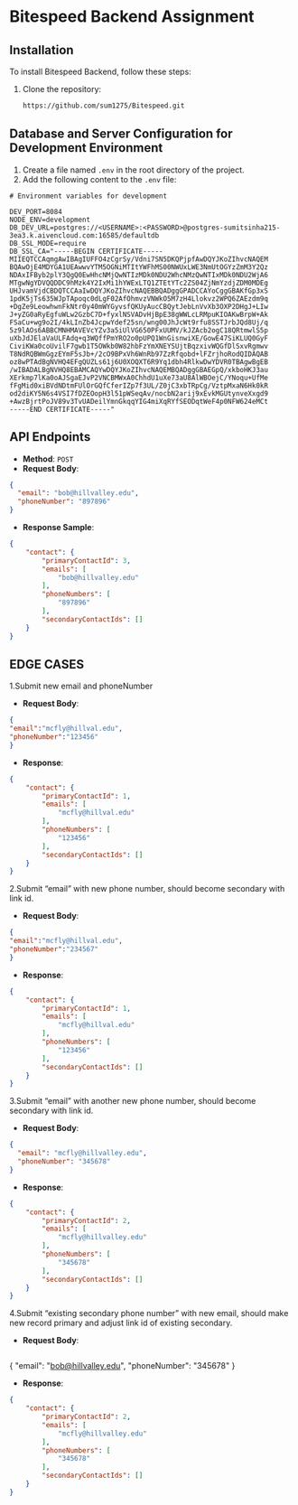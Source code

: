 # Bitespeed Backend Assignment

## Installation
To install Bitespeed Backend, follow these steps:
1. Clone the repository:
   ```bash
   https://github.com/sum1275/Bitespeed.git
## Database and Server Configuration for Development Environment
1. Create a file named `.env` in the root directory of the project.
2. Add the following content to the `.env` file:

```plaintext
# Environment variables for development

DEV_PORT=8084
NODE_ENV=development
DB_DEV_URL=postgres://<USERNAME>:<PASSWORD>@postgres-sumitsinha215-3ea3.k.aivencloud.com:16585/defaultdb
DB_SSL_MODE=require
DB_SSL_CA="-----BEGIN CERTIFICATE-----
MIIEQTCCAqmgAwIBAgIUFFO4zCgrSy/Vdni7SN5DKQPjpfAwDQYJKoZIhvcNAQEM
BQAwOjE4MDYGA1UEAwwvYTM5OGNiMTItYWFhMS00NWUxLWE3NmUtOGYzZmM3Y2Qz
NDAxIFByb2plY3QgQ0EwHhcNMjQwNTIzMDk0NDU2WhcNMzQwNTIxMDk0NDU2WjA6
MTgwNgYDVQQDDC9hMzk4Y2IxMi1hYWExLTQ1ZTEtYTc2ZS04ZjNmYzdjZDM0MDEg
UHJvamVjdCBDQTCCAaIwDQYJKoZIhvcNAQEBBQADggGPADCCAYoCggGBAKfGp3xS
1pdK5jTs635WJpTApoqc0dLgF02AfOhmvzVNWkO5M7zH4Llokvz2WPQ6ZAEzdm9q
+DgZe9LeowhwnFkNtr0y40mWYGyvsfQKUyAucCBQytJebLnVvXb3OXP2DHgJ+LIw
J+yZG0aRyEgfuWLw2GzbC7D+fyxlNSVADvHjBpE38gWWLcLRMpuKIOAKwBrpW+Ak
FSaCu+wg9o2I/4kLInZb4JcpwYdef25sn/wng00JhJcWt9rfu8SSTJrbJQd8Uj/q
5z9lAOs6ABBCMNHMAVEVcYZv3a5iUlVG650PFxUUMV/kJZAcb2ogC18QRtmwlS5p
uXbJdJElaVaULFAdq+q3WQffPmYRO2o0pUPQ1WnGisnwiXE/GowE47SiKLUQ0GyF
CiviKWa0coUvilF7gwb1T5OWkb0W82hbFzYmXNEYSUjtBqzxivWQGfDlSxvRgmwv
T8NdRQBWmGgzEYmF5sJb+/2cO9BPxVh6WnRb97ZzRfqobd+lFZrjhoRodQIDAQAB
oz8wPTAdBgNVHQ4EFgQUZLs61j6U0XOQXT6R9Yq1dbh4RlkwDwYDVR0TBAgwBgEB
/wIBADALBgNVHQ8EBAMCAQYwDQYJKoZIhvcNAQEMBQADggGBAEGpQ/xkboHKJ3au
XErkmp7lKa0oAJSgaEJvP2VNCBMWxA0ChhdU1uXe73aU8AlWBOejC/YNoqu+UfMe
fFgMid0xiBVdNDtmFUlOrGQfCferIZp7f3UL/Z0jC3xbTRpCg/VztpMxaN6Hk0kR
od2diKY5N6s4VSI7fDZEOopH3l51pWSeqAv/nocbN2arij9xEvkMGUtynveXxgd9
+AwzBjrtPoJV89v3TvUADeilYmnGkqqYIG4miXqRYfSEODqtWeF4p0NFW624eMCt
-----END CERTIFICATE-----"
```
## API Endpoints
 - **Method**: `POST`
 - **Request Body**:
  ```json form-data
{
    "email": "bob@hillvalley.edu",
    "phoneNumber": "897896"
}
 ```
 - **Response Sample**:
   

```json
{
    "contact": {
        "primaryContactId": 3,
        "emails": [
            "bob@hillvalley.edu"
        ],
        "phoneNumbers": [
            "897896"
        ],
        "secondaryContactIds": []
    }
}
```
## EDGE CASES
1.Submit new email and phoneNumber
 - **Request Body**:
  ```json form-data
{
"email":"mcfly@hillval.edu",
"phoneNumber":"123456"
}
  ```
- **Response**:
   

```json form-data
{
    "contact": {
        "primaryContactId": 1,
        "emails": [
            "mcfly@hillval.edu"
        ],
        "phoneNumbers": [
            "123456"
        ],
        "secondaryContactIds": []
    }
}

```
2.Submit “email” with new phone number, should become secondary with link id.
 - **Request Body**:
  ```json form-data
{
"email":"mcfly@hillval.edu",
"phoneNumber":"234567"
}
  ```
- **Response**:
   

```json form-data
{
    "contact": {
        "primaryContactId": 1,
        "emails": [
            "mcfly@hillval.edu"
        ],
        "phoneNumbers": [
            "123456"
        ],
        "secondaryContactIds": []
    }
}

```
3.Submit “email” with another new phone number, should become secondary with link id.
 - **Request Body**:
  ```json form-data
{
    "email": "mcfly@hillvalley.edu",
    "phoneNumber": "345678"
}
  ```
- **Response**:
   

```json form-data
{
    "contact": {
        "primaryContactId": 2,
        "emails": [
            "mcfly@hillvalley.edu"
        ],
        "phoneNumbers": [
            "345678"
        ],
        "secondaryContactIds": []
    }
}

```
4.Submit “existing secondary phone number” with new email, should make new record primary and adjust link id of existing secondary.
- **Request Body**:
  ```json
{
    "email": "bob@hillvalley.edu",
    "phoneNumber": "345678"
}

- **Response**:
   

```json form-data
{
    "contact": {
        "primaryContactId": 2,
        "emails": [
            "mcfly@hillvalley.edu"
        ],
        "phoneNumbers": [
            "345678"
        ],
        "secondaryContactIds": []
    }
}

```

